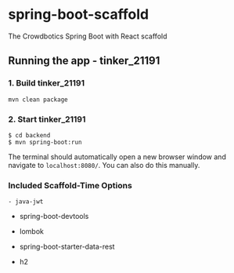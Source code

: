 # spring-boot-scaffold
The Crowdbotics Spring Boot with React scaffold

## Running the app - tinker_21191

### 1. Build tinker_21191
```
mvn clean package
```
### 2. Start tinker_21191
```
$ cd backend
$ mvn spring-boot:run
```


The terminal should automatically open a new browser window and navigate to `localhost:8080/`. You can also do this manually.

### Included Scaffold-Time Options

    - java-jwt




  - spring-boot-devtools


  - lombok


  - spring-boot-starter-data-rest



  - h2





